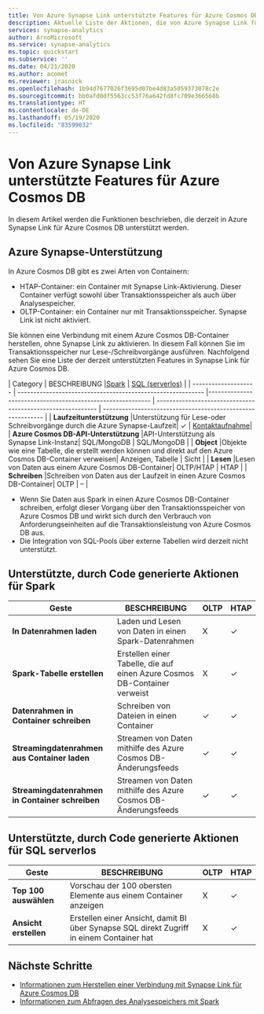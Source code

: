 ```yaml
---
title: Von Azure Synapse Link unterstützte Features für Azure Cosmos DB
description: Aktuelle Liste der Aktionen, die von Azure Synapse Link für Azure Cosmos DB unterstützt werden
services: synapse-analytics
author: ArnoMicrosoft
ms.service: synapse-analytics
ms.topic: quickstart
ms.subservice: ''
ms.date: 04/21/2020
ms.author: acomet
ms.reviewer: jrasnick
ms.openlocfilehash: 1b94d7677026f3695d07be4d83a5059373078c2e
ms.sourcegitcommit: bb0afd0df5563cc53f76a642fd8fc709e366568b
ms.translationtype: HT
ms.contentlocale: de-DE
ms.lasthandoff: 05/19/2020
ms.locfileid: "83599032"
---
```

# <a name="azure-synapse-link-for-azure-cosmos-db-supported-features"></a>Von Azure Synapse Link unterstützte Features für Azure Cosmos DB

In diesem Artikel werden die Funktionen beschrieben, die derzeit in Azure Synapse Link für Azure Cosmos DB unterstützt werden. 

## <a name="azure-synapse-support"></a>Azure Synapse-Unterstützung

In Azure Cosmos DB gibt es zwei Arten von Containern:
* HTAP-Container: ein Container mit Synapse Link-Aktivierung. Dieser Container verfügt sowohl über Transaktionsspeicher als auch über Analysespeicher. 
* OLTP-Container: ein Container nur mit Transaktionsspeicher. Synapse Link ist nicht aktiviert. 

Sie können eine Verbindung mit einem Azure Cosmos DB-Container herstellen, ohne Synapse Link zu aktivieren. In diesem Fall können Sie im Transaktionsspeicher nur Lese-/Schreibvorgänge ausführen. Nachfolgend sehen Sie eine Liste der derzeit unterstützten Features in Synapse Link für Azure Cosmos DB. 

| Category              | BESCHREIBUNG |[Spark](https://docs.microsoft.com/azure/synapse-analytics/sql/on-demand-workspace-overview) | [SQL (serverlos)](https://docs.microsoft.com/azure/synapse-analytics/sql/on-demand-workspace-overview) |
| -------------------- | ----------------------------------------------------------- |----------------------------------------------------------- | ----------------------------------------------------------- | ----------------------------------------------------------- |
| **Laufzeitunterstützung** |Unterstützung für Lese-oder Schreibvorgänge durch die Azure Synapse-Laufzeit| ✓ | [Kontaktaufnahme](mailto:AskSynapse@microsoft.com?subject=[Enable%20Preview%20Feature]%20SQL%20serverless%20for%20Cosmos%20DB)|
| **Azure Cosmos DB-API-Unterstützung** |API-Unterstützung als Synapse Link-Instanz| SQL/MongoDB | SQL/MongoDB |
| **Object**  |Objekte wie eine Tabelle, die erstellt werden können und direkt auf den Azure Cosmos DB-Container verweisen| Anzeigen, Tabelle | Sicht |
| **Lesen**    |Lesen von Daten aus einem Azure Cosmos DB-Container| OLTP/HTAP | HTAP  |
| **Schreiben**   |Schreiben von Daten aus der Laufzeit in einen Azure Cosmos DB-Container| OLTP | – |

* Wenn Sie Daten aus Spark in einen Azure Cosmos DB-Container schreiben, erfolgt dieser Vorgang über den Transaktionsspeicher von Azure Cosmos DB und wirkt sich durch den Verbrauch von Anforderungseinheiten auf die Transaktionsleistung von Azure Cosmos DB aus.
* Die Integration von SQL-Pools über externe Tabellen wird derzeit nicht unterstützt.

## <a name="supported-code-generated-actions-for-spark"></a>Unterstützte, durch Code generierte Aktionen für Spark

| Geste              | BESCHREIBUNG |OLTP |HTAP  |
| -------------------- | ----------------------------------------------------------- |----------------------------------------------------------- |----------------------------------------------------------- |
| **In Datenrahmen laden** |Laden und Lesen von Daten in einen Spark-Datenrahmen |X| ✓ |
| **Spark-Tabelle erstellen** |Erstellen einer Tabelle, die auf einen Azure Cosmos DB-Container verweist|X| ✓ |
| **Datenrahmen in Container schreiben** |Schreiben von Dateien in einen Container|✓| ✓ |
| **Streamingdatenrahmen aus Container laden** |Streamen von Daten mithilfe des Azure Cosmos DB-Änderungsfeeds|✓| ✓ |
| **Streamingdatenrahmen in Container schreiben** |Streamen von Daten mithilfe des Azure Cosmos DB-Änderungsfeeds|✓| ✓ |



## <a name="supported-code-generated-actions-for-sql-serverless"></a>Unterstützte, durch Code generierte Aktionen für SQL serverlos

| Geste              | BESCHREIBUNG |OLTP |HTAP |
| -------------------- | ----------------------------------------------------------- |----------------------------------------------------------- |----------------------------------------------------------- |
| **Top 100 auswählen** |Vorschau der 100 obersten Elemente aus einem Container anzeigen|X| ✓ |
| **Ansicht erstellen** |Erstellen einer Ansicht, damit BI über Synapse SQL direkt Zugriff in einem Container hat|X| ✓ |

## <a name="next-steps"></a>Nächste Schritte

* [Informationen zum Herstellen einer Verbindung mit Synapse Link für Azure Cosmos DB](../quickstart-connect-synapse-link-cosmos-db.md)
* [Informationen zum Abfragen des Analysespeichers mit Spark](how-to-query-analytical-store-spark.md)